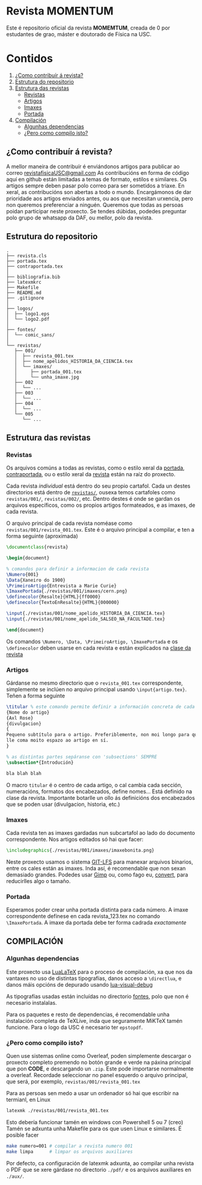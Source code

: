 # Revista MOMENTUM

Este é repositorio oficial da revista **MOMEMTUM**, creada de 0 por
estudantes de grao, máster e doutorado de Física na USC.

# Contidos
1. [¿Como contribuír á revista?](#como-contribuír-á-revista)
2. [Estrutura do repositorio](#estrutura-do-repositorio)
3. [Estrutura das revistas](#estrutura-das-revistas)
   - [Revistas](#revistas)
   - [Artigos](#artigos)
   - [Imaxes](#imaxes)
   - [Portada](#portada)
4. [Compilación](#compilación)
   - [Algunhas dependencias](#algunhas-dependencias)
   - [¿Pero como compilo isto?](#pero-como-compilo-isto)

## ¿Como contribuír á revista?

A mellor maneira de contribuír é enviándonos artigos para publicar ao correo
revistafisicaUSC@gmail.com As contribucións en forma de código aquí en github
están limitadas a temas de formato, estilos e similares. Os artigos sempre
deben pasar polo correo para ser sometidos a triaxe. En xeral, as contribucións
son abertas a todo o mundo. Encargámonos de dar prioridade aos artigos enviados
antes, ou aos que necesitan urxencia, pero non queremos preferenciar a ninguén.
Queremos que todas as persoas poidan participar neste proxecto. Se tendes
dúbidas, podedes preguntar polo grupo de whatsapp da DAF, ou mellor, polo da
revista.

## Estrutura do repositorio

```
.
├── revista.cls
├── portada.tex
├── contraportada.tex
│
├── bibliografia.bib
├── latexmkrc
├── Makefile
├── README.md
├── .gitignore
│
├── logos/
│  ├── logo1.eps
│  └── logo2.pdf
│
├── fontes/
│  └── comic_sans/
│
└── revistas/
   ├── 001/
   │  ├── revista_001.tex
   │  ├── nome_apelidos_HISTORIA_DA_CIENCIA.tex
   │  └── imaxes/
   │     ├── portada_001.tex
   │     └── unha_imaxe.jpg
   ├── 002
   │  └── ...
   ├── 003
   │  └── ...
   ├── 004
   │  └── ...
   └── 005
      └── ...
```
## Estrutura das revistas
### Revistas

Os arquivos comúns a todas as revistas, como o estilo xeral da
[portada](./portada.tex), [contraportada](./contraportada.tex), ou o estilo
xeral da [revista](./revista.cls) están na raíz do proxecto.

Cada revista *individual* está dentro do seu propio cartafol. Cada un destes
directorios está dentro de [`revistas/`](./revistas), ousexa temos cartafoles
como `revistas/001/`, `revistas/002/`, etc. Dentro destes é onde se gardan os
arquivos específicos, como os propios artigos formateados, e as imaxes, de cada
revista.

O arquivo principal de cada revista noméase como
`revistas/001/revista_001.tex`. Este é o arquivo principal a compilar, e ten a
forma seguinte (aproximada)

```latex
\documentclass{revista}

\begin{document}

% comandos para definir a informacion de cada revista
\Numero{001}
\Data{Xaneiro do 1900}
\PrimeiroArtigo{Entrevista a Marie Curie}
\ImaxePortada{./revistas/001/imaxes/cern.png}
\definecolor{Resalte}{HTML}{ff0000}
\definecolor{TextoEnResalte}{HTML}{000000}

\input{./revistas/001/nome_apelido_HISTORIA_DA_CIENCIA.tex}
\input{./revistas/001/nome_apelido_SALSEO_NA_FACULTADE.tex}

\end{document}
```
Os comandos `\Numero, \Data, \PrimeiroArtigo, \ImaxePortada` e os
`\definecolor` deben usarse en cada revista e están explicados na [clase da
revista](./revista.cls)

### Artigos

Gárdanse no mesmo directorio que o `revista_001.tex` correspondente,
simplemente se inclúen no arquivo principal usando `\input{artigo.tex}`. Teñen
a forma seguinte

```latex
\titular % este comando permite definir a información concreta de cada artigo.
{Nome do artigo}
{Axl Rose}
{divulgacion}
{
Pequeno subtítulo para o artigo. Preferiblemente, non moi longo para que non
lle coma moito espazo ao artigo en sí.
}

% as distintas partes sepáranse con 'subsections' SEMPRE
\subsection*{Introdución}

bla blah blah
```
O macro `titular` é o centro de cada artigo, o cal cambia cada sección,
numeracións, formatos dos encabezados, define nomes... Está definido na clase
da revista. Importante botarlle un ollo ás definicións dos encabezados que se
poden usar (divulgacion, historia, etc.)

### Imaxes

Cada revista ten as imaxes gardadas nun subcartafol ao lado do documento
correspondente. Nos artigos editados só hai que facer:
```latex
\includegraphics{./revistas/001/imaxes/imaxebonita.png}
```
Neste proxecto usamos o sistema [GIT-LFS](https://git-lfs.com/) para manexar
arquivos binarios, entre os cales están as imaxes. Inda así, é recomendable que
non sexan demasiado grandes. Podedes usar [Gimp](https://www.gimp.org/) ou,
como fago eu, [convert](https://imagemagick.org/), para reducirlles algo o
tamaño.

### Portada

Esperamos poder crear unha portada distinta para cada número. A imaxe correspondente
defínese en cada revista_123.tex no comando `\ImaxePortada`. A imaxe da portada
debe ter forma cadrada *exactamente*

## COMPILACIÓN

### Algunhas dependencias

Este proxecto usa [LuaLaTeX](https://www.luatex.org/) para o proceso de
compilación, xa que nos da vantaxes no uso de distintas tipografías, danos
acceso a `\directlua`, e danos máis opcións de depurado usando
[lua-visual-debug](https://www.ctan.org/search?phrase=lua-visual-debug)

As tipografías usadas están incluídas no directorio [fontes](./fontes/),
polo que non é necesario instalalas.

Para os paquetes e resto de dependencias, é recomendable unha instalación
completa de TeXLive, inda que seguramente MiKTeX tamén funcione. Para o logo da
USC é necesario ter `epstopdf`.

### ¿Pero como compilo isto?

Quen use sistemas online como Overleaf, poden simplemente descargar o proxecto
completo premendo no botón grande e verde na páxina principal que pon **CODE**,
e descargando un `.zip`. Este pode importarse normalmente a overleaf. 
Recordade seleccionar no panel esquerdo o arquivo principal, que será, 
por exemplo, `revistas/001/revista_001.tex`

Para as persoas sen medo a usar un ordenador só hai que escribir na termianl,
en Linux

```bash
latexmk ./revistas/001/revista_001.tex
```
Esto debería funcionar tamén en windows con Powershell 5 ou 7 (creo)
Tamén se adxunta unha Makefile para os que usen Linux e similares. É posible facer

```bash
make numero=001 # compilar a revista numero 001
make limpa      # limpar os arquivos auxiliares
```

Por defecto, ca configuración de latexmk adxunta, ao compilar unha revista
o PDF que se xere gárdase no directorio `./pdf/` e os arquivos auxiliares
en `./aux/`.
